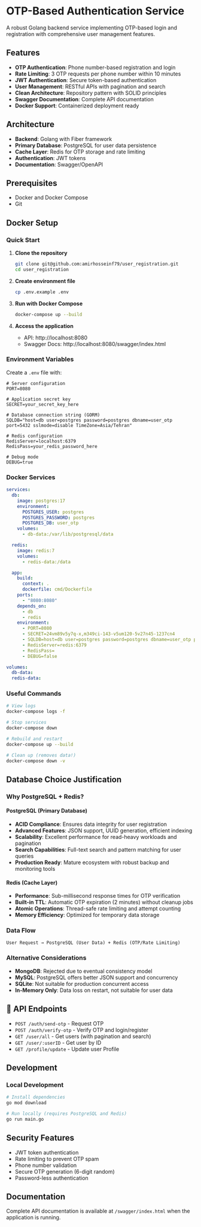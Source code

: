 # OTP-Based Authentication Service

A robust Golang backend service implementing OTP-based login and registration with comprehensive user management features.

## Features

- **OTP Authentication**: Phone number-based registration and login
- **Rate Limiting**: 3 OTP requests per phone number within 10 minutes
- **JWT Authentication**: Secure token-based authentication
- **User Management**: RESTful APIs with pagination and search
- **Clean Architecture**: Repository pattern with SOLID principles
- **Swagger Documentation**: Complete API documentation
- **Docker Support**: Containerized deployment ready

## Architecture

- **Backend**: Golang with Fiber framework
- **Primary Database**: PostgreSQL for user data persistence
- **Cache Layer**: Redis for OTP storage and rate limiting
- **Authentication**: JWT tokens
- **Documentation**: Swagger/OpenAPI

## Prerequisites

- Docker and Docker Compose
- Git

## Docker Setup

### Quick Start

1. **Clone the repository**
   ```bash
   git clone git@github.com:amirhosseinf79/user_registration.git
   cd user_registration
   ```

2. **Create environment file**
   ```bash
   cp .env.example .env
   ```

3. **Run with Docker Compose**
   ```bash
   docker-compose up --build
   ```

4. **Access the application**
   - API: http://localhost:8080
   - Swagger Docs: http://localhost:8080/swagger/index.html

### Environment Variables

Create a `.env` file with:

```env
# Server configuration
PORT=8080

# Application secret key
SECRET=your_secret_key_here

# Database connection string (GORM)
SQLDB="host=db user=postgres password=postgres dbname=user_otp port=5432 sslmode=disable TimeZone=Asia/Tehran"

# Redis configuration
RedisServer=localhost:6379
RedisPass=your_redis_password_here

# Debug mode
DEBUG=true
```

### Docker Services

```yaml
services:
  db:
    image: postgres:17
    environment:
      POSTGRES_USER: postgres
      POSTGRES_PASSWORD: postgres
      POSTGRES_DB: user_otp
    volumes:
      - db-data:/var/lib/postgresql/data

  redis:
    image: redis:7
    volumes:
      - redis-data:/data

  app:
    build:
      context: .
      dockerfile: cmd/Dockerfile
    ports:
      - "8080:8080"
    depends_on:
      - db
      - redis
    environment:
      - PORT=8080
      - SECRET=24vm89v5y7q-x,m349ci-143-v5um120-5v27n45-1237cn4
      - SQLDB=host=db user=postgres password=postgres dbname=user_otp port=5432 sslmode=disable TimeZone=Asia/Tehran
      - RedisServer=redis:6379
      - RedisPass=
      - DEBUG=false

volumes:
  db-data:
  redis-data:
```

### Useful Commands

```bash
# View logs
docker-compose logs -f

# Stop services
docker-compose down

# Rebuild and restart
docker-compose up --build

# Clean up (removes data!)
docker-compose down -v
```

## Database Choice Justification

### Why PostgreSQL + Redis?

#### PostgreSQL (Primary Database)
- **ACID Compliance**: Ensures data integrity for user registration
- **Advanced Features**: JSON support, UUID generation, efficient indexing
- **Scalability**: Excellent performance for read-heavy workloads and pagination
- **Search Capabilities**: Full-text search and pattern matching for user queries
- **Production Ready**: Mature ecosystem with robust backup and monitoring tools

#### Redis (Cache Layer)
- **Performance**: Sub-millisecond response times for OTP verification
- **Built-in TTL**: Automatic OTP expiration (2 minutes) without cleanup jobs
- **Atomic Operations**: Thread-safe rate limiting and attempt counting
- **Memory Efficiency**: Optimized for temporary data storage

### Data Flow
```
User Request → PostgreSQL (User Data) + Redis (OTP/Rate Limiting)
```

### Alternative Considerations
- **MongoDB**: Rejected due to eventual consistency model
- **MySQL**: PostgreSQL offers better JSON support and concurrency
- **SQLite**: Not suitable for production concurrent access
- **In-Memory Only**: Data loss on restart, not suitable for user data

## 🔧 API Endpoints

- `POST /auth/send-otp` - Request OTP
- `POST /auth/verify-otp` - Verify OTP and login/register
- `GET /user/all` - Get users (with pagination and search)
- `GET /user/:userID` - Get user by ID
- `GET /profile/update` - Update user Profile

## Development

### Local Development
```bash
# Install dependencies
go mod download

# Run locally (requires PostgreSQL and Redis)
go run main.go
```

## Security Features

- JWT token authentication
- Rate limiting to prevent OTP spam
- Phone number validation
- Secure OTP generation (6-digit random)
- Password-less authentication

## Documentation

Complete API documentation is available at `/swagger/index.html` when the application is running.
